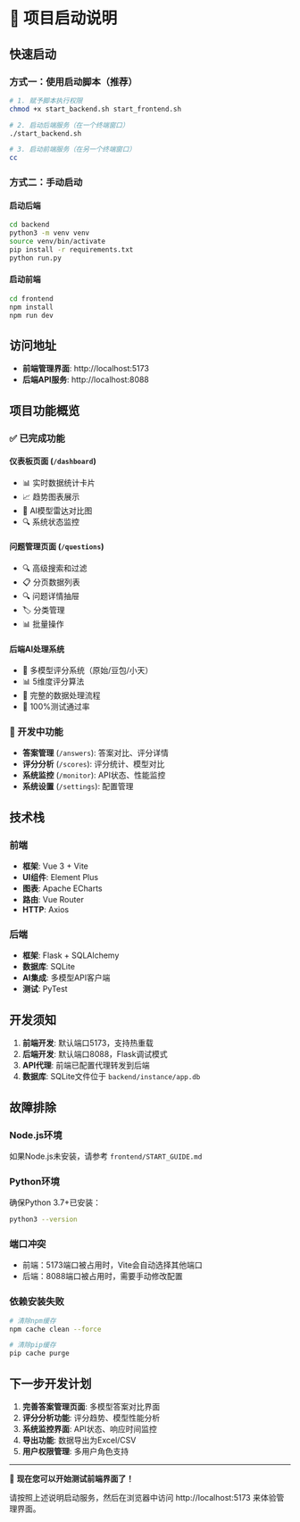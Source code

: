 # 🚀 项目启动说明

## 快速启动

### 方式一：使用启动脚本（推荐）

```bash
# 1. 赋予脚本执行权限
chmod +x start_backend.sh start_frontend.sh

# 2. 启动后端服务（在一个终端窗口）
./start_backend.sh

# 3. 启动前端服务（在另一个终端窗口）
cc
```

### 方式二：手动启动

#### 启动后端
```bash
cd backend
python3 -m venv venv
source venv/bin/activate
pip install -r requirements.txt
python run.py
```

#### 启动前端
```bash
cd frontend
npm install
npm run dev
```

## 访问地址

- **前端管理界面**: http://localhost:5173
- **后端API服务**: http://localhost:8088

## 项目功能概览

### ✅ 已完成功能

#### 仪表板页面 (`/dashboard`)
- 📊 实时数据统计卡片
- 📈 趋势图表展示
- 🎯 AI模型雷达对比图
- 🔍 系统状态监控

#### 问题管理页面 (`/questions`)  
- 🔍 高级搜索和过滤
- 📋 分页数据列表
- 🔍 问题详情抽屉
- 🏷️ 分类管理
- 📊 批量操作

#### 后端AI处理系统
- 🤖 多模型评分系统（原始/豆包/小天）
- 📊 5维度评分算法
- 🔄 完整的数据处理流程
- 🧪 100%测试通过率

### 🚧 开发中功能

- **答案管理** (`/answers`): 答案对比、评分详情  
- **评分分析** (`/scores`): 评分统计、模型对比
- **系统监控** (`/monitor`): API状态、性能监控
- **系统设置** (`/settings`): 配置管理

## 技术栈

### 前端
- **框架**: Vue 3 + Vite
- **UI组件**: Element Plus
- **图表**: Apache ECharts
- **路由**: Vue Router
- **HTTP**: Axios

### 后端
- **框架**: Flask + SQLAlchemy
- **数据库**: SQLite
- **AI集成**: 多模型API客户端
- **测试**: PyTest

## 开发须知

1. **前端开发**: 默认端口5173，支持热重载
2. **后端开发**: 默认端口8088，Flask调试模式
3. **API代理**: 前端已配置代理转发到后端
4. **数据库**: SQLite文件位于 `backend/instance/app.db`

## 故障排除

### Node.js环境
如果Node.js未安装，请参考 `frontend/START_GUIDE.md`

### Python环境
确保Python 3.7+已安装：
```bash
python3 --version
```

### 端口冲突
- 前端：5173端口被占用时，Vite会自动选择其他端口
- 后端：8088端口被占用时，需要手动修改配置

### 依赖安装失败
```bash
# 清除npm缓存
npm cache clean --force

# 清除pip缓存
pip cache purge
```

## 下一步开发计划

1. **完善答案管理页面**: 多模型答案对比界面
2. **评分分析功能**: 评分趋势、模型性能分析
3. **系统监控界面**: API状态、响应时间监控
4. **导出功能**: 数据导出为Excel/CSV
5. **用户权限管理**: 多用户角色支持

---

🎉 **现在您可以开始测试前端界面了！**

请按照上述说明启动服务，然后在浏览器中访问 http://localhost:5173 来体验管理界面。 